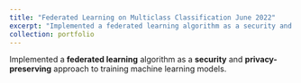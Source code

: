 ```yaml
---
title: "Federated Learning on Multiclass Classification June 2022"
excerpt: "Implemented a federated learning algorithm as a security and privacy-preserving approach to training machine learning models.<br/><img src='/images/500x300.png'>"
collection: portfolio
---
```


Implemented a **federated learning** algorithm as a **security** and **privacy-preserving** approach to training machine learning models.
</br>

**Technical stack Used in the Project** - <img src="https://cdn.jsdelivr.net/gh/devicons/devicon/icons/python/python-original.svg" width ="16" height="100%"/> <img src="https://cdn.jsdelivr.net/gh/devicons/devicon/icons/pytorch/pytorch-original.svg" width ="16" height="100%"/> <img src="https://cdn.jsdelivr.net/gh/devicons/devicon/icons/jupyter/jupyter-original-wordmark.svg" width ="16" height="100%"/>

- The **CIFAR** dataset served as the training data, involving **20** client nodes, each engaging in training activities based on the **VGG-19** model.
- The central global model collected weight updates from **six** randomly selected client models, averaging the contributions, and disseminating the updated global model to all participating clients.
- Upon the successful completion of the training process, achieved a commendable accuracy rate of **78%**, showcasing the effectiveness of this federated learning approach in preserving data security and privacy while maintaining model performance.


The **Github code** is [here](https://github.com/Shyam-Sundar-7/federated_learning)